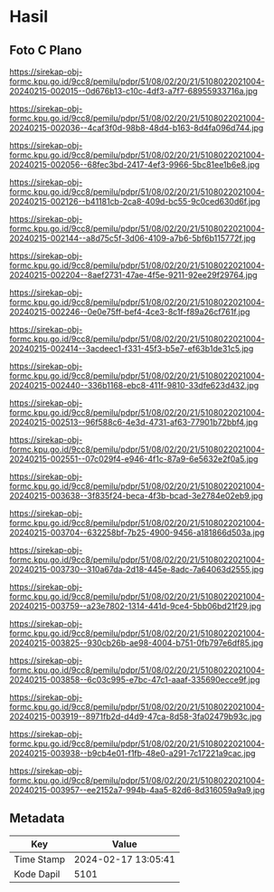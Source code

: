 # Hasil

## Foto C Plano

https://sirekap-obj-formc.kpu.go.id/9cc8/pemilu/pdpr/51/08/02/20/21/5108022021004-20240215-002015--0d676b13-c10c-4df3-a7f7-68955933716a.jpg

https://sirekap-obj-formc.kpu.go.id/9cc8/pemilu/pdpr/51/08/02/20/21/5108022021004-20240215-002036--4caf3f0d-98b8-48d4-b163-8d4fa096d744.jpg

https://sirekap-obj-formc.kpu.go.id/9cc8/pemilu/pdpr/51/08/02/20/21/5108022021004-20240215-002056--68fec3bd-2417-4ef3-9966-5bc81ee1b6e8.jpg

https://sirekap-obj-formc.kpu.go.id/9cc8/pemilu/pdpr/51/08/02/20/21/5108022021004-20240215-002126--b41181cb-2ca8-409d-bc55-9c0ced630d6f.jpg

https://sirekap-obj-formc.kpu.go.id/9cc8/pemilu/pdpr/51/08/02/20/21/5108022021004-20240215-002144--a8d75c5f-3d06-4109-a7b6-5bf6b115772f.jpg

https://sirekap-obj-formc.kpu.go.id/9cc8/pemilu/pdpr/51/08/02/20/21/5108022021004-20240215-002204--8aef2731-47ae-4f5e-9211-92ee29f29764.jpg

https://sirekap-obj-formc.kpu.go.id/9cc8/pemilu/pdpr/51/08/02/20/21/5108022021004-20240215-002246--0e0e75ff-bef4-4ce3-8c1f-f89a26cf761f.jpg

https://sirekap-obj-formc.kpu.go.id/9cc8/pemilu/pdpr/51/08/02/20/21/5108022021004-20240215-002414--3acdeec1-f331-45f3-b5e7-ef63b1de31c5.jpg

https://sirekap-obj-formc.kpu.go.id/9cc8/pemilu/pdpr/51/08/02/20/21/5108022021004-20240215-002440--336b1168-ebc8-411f-9810-33dfe623d432.jpg

https://sirekap-obj-formc.kpu.go.id/9cc8/pemilu/pdpr/51/08/02/20/21/5108022021004-20240215-002513--96f588c6-4e3d-4731-af63-77901b72bbf4.jpg

https://sirekap-obj-formc.kpu.go.id/9cc8/pemilu/pdpr/51/08/02/20/21/5108022021004-20240215-002551--07c029f4-e946-4f1c-87a9-6e5632e2f0a5.jpg

https://sirekap-obj-formc.kpu.go.id/9cc8/pemilu/pdpr/51/08/02/20/21/5108022021004-20240215-003638--3f835f24-beca-4f3b-bcad-3e2784e02eb9.jpg

https://sirekap-obj-formc.kpu.go.id/9cc8/pemilu/pdpr/51/08/02/20/21/5108022021004-20240215-003704--632258bf-7b25-4900-9456-a181866d503a.jpg

https://sirekap-obj-formc.kpu.go.id/9cc8/pemilu/pdpr/51/08/02/20/21/5108022021004-20240215-003730--310a67da-2d18-445e-8adc-7a64063d2555.jpg

https://sirekap-obj-formc.kpu.go.id/9cc8/pemilu/pdpr/51/08/02/20/21/5108022021004-20240215-003759--a23e7802-1314-441d-9ce4-5bb06bd21f29.jpg

https://sirekap-obj-formc.kpu.go.id/9cc8/pemilu/pdpr/51/08/02/20/21/5108022021004-20240215-003825--930cb26b-ae98-4004-b751-0fb797e6df85.jpg

https://sirekap-obj-formc.kpu.go.id/9cc8/pemilu/pdpr/51/08/02/20/21/5108022021004-20240215-003858--6c03c995-e7bc-47c1-aaaf-335690ecce9f.jpg

https://sirekap-obj-formc.kpu.go.id/9cc8/pemilu/pdpr/51/08/02/20/21/5108022021004-20240215-003919--8971fb2d-d4d9-47ca-8d58-3fa02479b93c.jpg

https://sirekap-obj-formc.kpu.go.id/9cc8/pemilu/pdpr/51/08/02/20/21/5108022021004-20240215-003938--b9cb4e01-f1fb-48e0-a291-7c17221a9cac.jpg

https://sirekap-obj-formc.kpu.go.id/9cc8/pemilu/pdpr/51/08/02/20/21/5108022021004-20240215-003957--ee2152a7-994b-4aa5-82d6-8d316059a9a9.jpg


## Metadata

| Key        | Value               |
| ---------- | ------------------- |
| Time Stamp | 2024-02-17 13:05:41 |
| Kode Dapil | 5101                |



